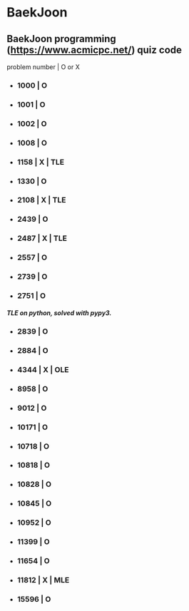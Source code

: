 # BaekJoon
BaekJoon programming (https://www.acmicpc.net/)  quiz code
---

problem number | O or X

* ### 1000    | O
* ### 1001    | O
* ### 1002    | O
* ### 1008    | O
* ### 1158    | X    | TLE
* ### 1330    | O
* ### 2108    | X    | TLE
* ### 2439    | O
* ### 2487    | X    | TLE
* ### 2557    | O
* ### 2739    | O
* ### 2751    | O
##### TLE on python, solved with pypy3.
* ### 2839    | O
* ### 2884    | O
* ### 4344    | X    | OLE
* ### 8958    | O
* ### 9012    | O 
* ### 10171   | O
* ### 10718   | O
* ### 10818   | O
* ### 10828   | O
* ### 10845   | O
* ### 10952   | O
* ### 11399   | O
* ### 11654   | O
* ### 11812   | X    | MLE
* ### 15596   | O
